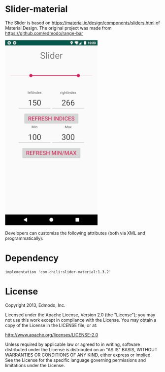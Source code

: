 Slider-material
=======
The Slider is based on https://material.io/design/components/sliders.html of Material Design. The original project was made from https://github.com/edmodo/range-bar

![alt Screenshot](https://raw.githubusercontent.com/chilispa/slider/master/screenshot.png)

Developers can customize the following attributes (both via XML and programmatically):

Dependency
=======
```
implementation 'com.chili:slider-material:1.3.2'
```


License
=======
Copyright 2013, Edmodo, Inc.

Licensed under the Apache License, Version 2.0 (the "License"); you may not use this work except in compliance with the License.
You may obtain a copy of the License in the LICENSE file, or at:

http://www.apache.org/licenses/LICENSE-2.0

Unless required by applicable law or agreed to in writing, software distributed under the License is distributed on an "AS IS" BASIS, WITHOUT WARRANTIES OR CONDITIONS OF ANY KIND, either express or implied. See the License for the specific language governing permissions and limitations under the License.
